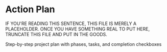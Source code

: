 # Action Plan

IF YOU'RE READING THIS SENTENCE, THIS FILE IS MERELY A PLACEHOLDER. ONCE YOU HAVE SOMETHING REAL TO PUT HERE, TRUNCATE THIS FILE AND PUT IN THE GOODS.

Step-by-step project plan with phases, tasks, and completion checkboxes
